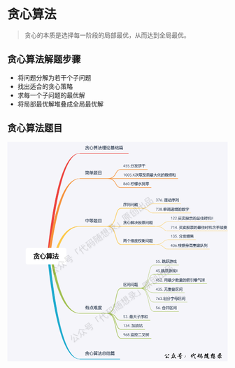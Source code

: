 # 贪心算法

> 贪心的本质是选择每一阶段的局部最优，从而达到全局最优。

## 贪心算法解题步骤
* 将问题分解为若干个子问题
* 找出适合的贪心策略
* 求每一个子问题的最优解
* 将局部最优解堆叠成全局最优解

## 贪心算法题目

![problems](../static/img/greedy/problems.png)

